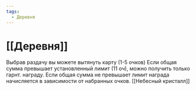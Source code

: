 ```yaml
---
tags:
  - Деревня
---
```

# [[Деревня]]
Выбрав раздачу вы можете вытянуть карту (1-5 очков)
Если общая сумма превышает установленный лимит (11 оч), можно получить только гарнт. награду.
Если общая сумма не превышает лимит награда начисляется в зависимости от набранных очков.
[[Небесный кристалл]]

